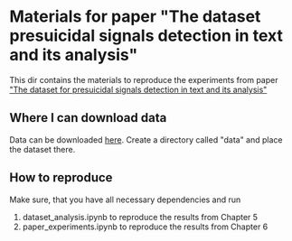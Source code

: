# Materials for paper "The dataset presuicidal signals detection in text and its analysis"

This dir contains the materials to reproduce the experiments from paper ["The dataset for presuicidal signals detection in text and its analysis"](https://www.dialog-21.ru/media/5752/buyanoviplussochenkovi046.pdf)

## Where I can download data

Data can be downloaded [here](). Create a directory called "data" and place the dataset there.

## How to reproduce

Make sure, that you have all necessary dependencies and run

1. dataset_analysis.ipynb to reproduce the results from Chapter 5
2. paper_experiments.ipynb to reproduce the results from Chapter 6
